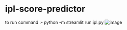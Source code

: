 # ipl-score-predictor

to run command :- python -m streamlit run  ipl.py
![image](https://user-images.githubusercontent.com/112794893/232317445-0242408e-64a9-491c-802d-ef996c0ebf74.png)

